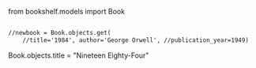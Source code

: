 from bookshelf.models import Book


```md

//newbook = Book.objects.get(
    //title='1984', author='George Orwell', //publication_year=1949)

```

Book.objects.title = "Nineteen Eighty-Four"